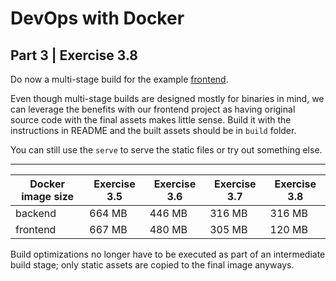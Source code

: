 
# DevOps with Docker
## Part 3 | Exercise 3.8

Do now a multi-stage build for the example [frontend](https://github.com/docker-hy/material-applications/tree/main/example-frontend).

Even though multi-stage builds are designed mostly for binaries in mind, we can leverage the benefits with our frontend project as having original source code with the final assets makes little sense. Build it with the instructions in README and the built assets should be in `build` folder.

You can still use the `serve` to serve the static files or try out something else.

---

| Docker image size | Exercise 3.5 | Exercise 3.6 | Exercise 3.7 | Exercise 3.8 |
| ----------------- | ------------ | ------------ | ------------ | ------------ |
| backend | 664 MB | 446 MB | 316 MB | 316 MB |
| frontend | 667 MB | 480 MB | 305 MB | 120 MB |

Build optimizations no longer have to be executed as part of an intermediate build stage; only static assets are copied to the final image anyways.
